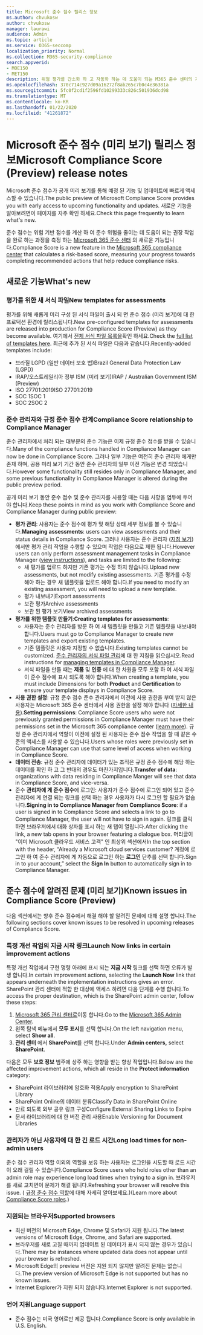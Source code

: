 ```yaml
---
title: Microsoft 준수 점수 릴리스 정보
ms.author: chvukosw
author: chvukosw
manager: laurawi
audience: Admin
ms.topic: article
ms.service: O365-seccomp
localization_priority: Normal
ms.collection: M365-security-compliance
search.appverid:
- MOE150
- MET150
description: 위험 평가를 간소화 하 고 자동화 하는 데 도움이 되는 M365 준수 센터의 기능인 Microsoft 준수 점수 (미리 보기)에 대 한 릴리스 정보 및 알려진 문제
ms.openlocfilehash: 370c714c927d09a16272f8ab265c7b0c4e36381a
ms.sourcegitcommit: 5fc0f2cd1f2596fd10299333c826c501936dcd98
ms.translationtype: MT
ms.contentlocale: ko-KR
ms.lasthandoff: 01/22/2020
ms.locfileid: "41261872"
---
```

# <a name="microsoft-compliance-score-preview-release-notes"></a><span data-ttu-id="3d400-103">Microsoft 준수 점수 (미리 보기) 릴리스 정보</span><span class="sxs-lookup"><span data-stu-id="3d400-103">Microsoft Compliance Score (Preview) release notes</span></span>

<span data-ttu-id="3d400-104">Microsoft 준수 점수가 공개 미리 보기를 통해 예정 된 기능 및 업데이트에 빠르게 액세스할 수 있습니다.</span><span class="sxs-lookup"><span data-stu-id="3d400-104">The public preview of Microsoft Compliance Score provides you with early access to upcoming functionality and updates.</span></span> <span data-ttu-id="3d400-105">새로운 기능을 알아보려면이 페이지를 자주 확인 하세요.</span><span class="sxs-lookup"><span data-stu-id="3d400-105">Check this page frequently to learn what's new.</span></span>

<span data-ttu-id="3d400-106">준수 점수는 위험 기반 점수를 계산 하 여 준수 위험을 줄이는 데 도움이 되는 권장 작업을 완료 하는 과정을 측정 하는 [Microsoft 365 준수 센터](microsoft-365-compliance-center.md) 의 새로운 기능입니다.</span><span class="sxs-lookup"><span data-stu-id="3d400-106">Compliance Score is a new feature in the [Microsoft 365 compliance center](microsoft-365-compliance-center.md) that calculates a risk-based score, measuring your progress towards completing recommended actions that help reduce compliance risks.</span></span>

## <a name="whats-new"></a><span data-ttu-id="3d400-107">새로운 기능</span><span class="sxs-lookup"><span data-stu-id="3d400-107">What's new</span></span>

### <a name="new-templates-for-assessments"></a><span data-ttu-id="3d400-108">평가를 위한 새 서식 파일</span><span class="sxs-lookup"><span data-stu-id="3d400-108">New templates for assessments</span></span>

<span data-ttu-id="3d400-109">평가를 위해 새롭게 미리 구성 된 서식 파일이 출시 되 면 준수 점수 (미리 보기)에 대 한 프로덕션 환경에 릴리스됩니다.</span><span class="sxs-lookup"><span data-stu-id="3d400-109">New pre-configured templates for assessments are released into production for Compliance Score (Preview) as they become available.</span></span> <span data-ttu-id="3d400-110">여기에서 [전체 서식 파일 목록을](compliance-score.md#templates)확인 하세요.</span><span class="sxs-lookup"><span data-stu-id="3d400-110">Check the [full list of templates here](compliance-score.md#templates).</span></span> <span data-ttu-id="3d400-111">최근에 추가 된 서식 파일은 다음과 같습니다.</span><span class="sxs-lookup"><span data-stu-id="3d400-111">Recently-added templates include:</span></span>

- <span data-ttu-id="3d400-112">브라질 LGPD (일반 데이터 보호 법)</span><span class="sxs-lookup"><span data-stu-id="3d400-112">Brazil General Data Protection Law (LGPD)</span></span>
- <span data-ttu-id="3d400-113">IRAP/오스트레일리아 정부 ISM (미리 보기)</span><span class="sxs-lookup"><span data-stu-id="3d400-113">IRAP / Australian Government ISM (Preview)</span></span>
- <span data-ttu-id="3d400-114">ISO 27701:2019</span><span class="sxs-lookup"><span data-stu-id="3d400-114">ISO 27701:2019</span></span>
- <span data-ttu-id="3d400-115">SOC 1</span><span class="sxs-lookup"><span data-stu-id="3d400-115">SOC 1</span></span>
- <span data-ttu-id="3d400-116">SOC 2</span><span class="sxs-lookup"><span data-stu-id="3d400-116">SOC 2</span></span>

### <a name="compliance-score-relationship-to-compliance-manager"></a><span data-ttu-id="3d400-117">준수 관리자와 규정 준수 점수 관계</span><span class="sxs-lookup"><span data-stu-id="3d400-117">Compliance Score relationship to Compliance Manager</span></span>

<span data-ttu-id="3d400-118">준수 관리자에서 처리 되는 대부분의 준수 기능은 이제 규정 준수 점수를 받을 수 있습니다.</span><span class="sxs-lookup"><span data-stu-id="3d400-118">Many of the compliance functions handled in Compliance Manager can now be done in Compliance Score.</span></span> <span data-ttu-id="3d400-119">그러나 일부 기능은 여전히 준수 관리자 에게만 존재 하며, 공용 미리 보기 기간 동안 준수 관리자의 일부 이전 기능은 변경 되었습니다.</span><span class="sxs-lookup"><span data-stu-id="3d400-119">However some functionality still resides only in Compliance Manager, and some previous functionality in Compliance Manager is altered during the public preview period.</span></span> 

<span data-ttu-id="3d400-120">공개 미리 보기 동안 준수 점수 및 준수 관리자를 사용할 때는 다음 사항을 염두에 두어야 합니다.</span><span class="sxs-lookup"><span data-stu-id="3d400-120">Keep these points in mind as you work with Compliance Score and Compliance Manager during public preview:</span></span>

- <span data-ttu-id="3d400-121">**평가 관리**: 사용자는 준수 점수에 평가 및 해당 상태 세부 정보를 볼 수 있습니다.</span><span class="sxs-lookup"><span data-stu-id="3d400-121">**Managing assessments**: users can view assessments and their status details in Compliance Score.</span></span> <span data-ttu-id="3d400-122">그러나 사용자는 준수 관리자 ([지침 보기](working-with-compliance-manager.md#assessments)) 에서만 평가 관리 작업을 수행할 수 있으며 작업은 다음으로 제한 됩니다.</span><span class="sxs-lookup"><span data-stu-id="3d400-122">However users can only perform assessment management tasks in Compliance Manager ([view instructions](working-with-compliance-manager.md#assessments)), and tasks are limited to the following:</span></span>
    - <span data-ttu-id="3d400-123">새 평가를 업로드 하지만 기존 평가는 수정 하지 않습니다.</span><span class="sxs-lookup"><span data-stu-id="3d400-123">Upload new assessments, but not modify existing assessments.</span></span> <span data-ttu-id="3d400-124">기존 평가를 수정 해야 하는 경우 새 템플릿을 업로드 해야 합니다.</span><span class="sxs-lookup"><span data-stu-id="3d400-124">If you need to modify an existing assessment, you will need to upload a new template.</span></span>
    - <span data-ttu-id="3d400-125">평가 내보내기</span><span class="sxs-lookup"><span data-stu-id="3d400-125">Export assessments</span></span>
    - <span data-ttu-id="3d400-126">보관 평가</span><span class="sxs-lookup"><span data-stu-id="3d400-126">Archive assessments</span></span>
    - <span data-ttu-id="3d400-127">보관 된 평가 보기</span><span class="sxs-lookup"><span data-stu-id="3d400-127">View archived assessments</span></span>
 - <span data-ttu-id="3d400-128">**평가를 위한 템플릿 만들기**:</span><span class="sxs-lookup"><span data-stu-id="3d400-128">**Creating templates for assessments**:</span></span> 
   - <span data-ttu-id="3d400-129">사용자는 준수 관리자를 방문 하 여 새 템플릿을 만들고 기존 템플릿을 내보내야 합니다.</span><span class="sxs-lookup"><span data-stu-id="3d400-129">Users must go to Compliance Manager to create new templates and export existing templates.</span></span> 
   - <span data-ttu-id="3d400-130">기존 템플릿은 사용자 지정할 수 없습니다.</span><span class="sxs-lookup"><span data-stu-id="3d400-130">Existing templates cannot be customized.</span></span> <span data-ttu-id="3d400-131">[준수 관리자의 서식 파일 관리](working-with-compliance-manager.md#templates)에 대 한 지침을 읽으십시오.</span><span class="sxs-lookup"><span data-stu-id="3d400-131">Read instructions for [managing templates in Compliance Manager](working-with-compliance-manager.md#templates).</span></span>
   - <span data-ttu-id="3d400-132">서식 파일을 만들 때는 **제품** 및 **인증** 에 대 한 차원을 모두 포함 하 여 서식 파일이 준수 점수에 표시 되도록 해야 합니다.</span><span class="sxs-lookup"><span data-stu-id="3d400-132">When creating a template, you must include Dimensions for both **Product** and **Certification** to ensure your template displays in Compliance Score.</span></span>
 - <span data-ttu-id="3d400-133">**사용 권한 설정**: 규정 준수 점수 준수 관리자에서 이전에 사용 권한을 부여 받지 않은 사용자는 Microsoft 365 준수 센터에서 사용 권한을 설정 해야 합니다 ([자세한 내용](compliance-score-setup.md#set-user-permissions-and-assign-roles)).</span><span class="sxs-lookup"><span data-stu-id="3d400-133">**Setting permissions**: Compliance Score users who were not previously granted permissions in Compliance Manager must have their permissions set in the Microsoft 365 compliance center ([learn more](compliance-score-setup.md#set-user-permissions-and-assign-roles)).</span></span> <span data-ttu-id="3d400-134">규정 준수 관리자에서 역할이 이전에 설정 된 사용자는 준수 점수 작업을 할 때 같은 수준의 액세스를 사용할 수 있습니다.</span><span class="sxs-lookup"><span data-stu-id="3d400-134">Users whose roles were previously set in Compliance Manager can use that same level of access when working in Compliance Score.</span></span>
- <span data-ttu-id="3d400-135">**데이터 전송**: 규정 준수 관리자에 데이터가 있는 조직은 규정 준수 점수에 해당 하는 데이터를 확인 하 고 그 반대의 경우도 마찬가지입니다.</span><span class="sxs-lookup"><span data-stu-id="3d400-135">**Transfer of data**: organizations with data residing in Compliance Manger will see that data in Compliance Score, and vice-versa.</span></span>
- <span data-ttu-id="3d400-136">준수 **관리자에 게 준수 점수**에 로그인: 사용자가 준수 점수에 로그인 되어 있고 준수 관리자에 게 연결 되는 링크를 선택 하는 경우 사용자가 다시 로그인 할 필요가 없습니다.</span><span class="sxs-lookup"><span data-stu-id="3d400-136">**Signing in to Compliance Manager from Compliance Score**: if a user is signed in to Compliance Score and selects a link to go to Compliance Manager, the user will not have to sign in again.</span></span> <span data-ttu-id="3d400-137">링크를 클릭 하면 브라우저에서 대화 상자를 표시 하는 새 탭이 열립니다.</span><span class="sxs-lookup"><span data-stu-id="3d400-137">After clicking the link, a new tab opens in your browser featuring a dialogue box.</span></span> <span data-ttu-id="3d400-138">머리글이 "이미 Microsoft 클라우드 서비스 고객" 인 최상위 섹션에서</span><span class="sxs-lookup"><span data-stu-id="3d400-138">In the top section with the header, “Already a Microsoft cloud services customer?</span></span> <span data-ttu-id="3d400-139">계정에 로그인 하 여 준수 관리자에 게 자동으로 로그인 하는 **로그인** 단추를 선택 합니다.</span><span class="sxs-lookup"><span data-stu-id="3d400-139">Sign in to your account,” select the **Sign In** button to automatically sign in to Compliance Manager.</span></span>

## <a name="known-issues-in-compliance-score-preview"></a><span data-ttu-id="3d400-140">준수 점수에 알려진 문제 (미리 보기)</span><span class="sxs-lookup"><span data-stu-id="3d400-140">Known issues in Compliance Score (Preview)</span></span>

<span data-ttu-id="3d400-141">다음 섹션에서는 향후 준수 점수에서 해결 해야 할 알려진 문제에 대해 설명 합니다.</span><span class="sxs-lookup"><span data-stu-id="3d400-141">The following sections cover known issues to be resolved in upcoming releases of Compliance Score.</span></span>

### <a name="launch-now-links-in-certain-improvement-actions"></a><span data-ttu-id="3d400-142">특정 개선 작업의 지금 시작 링크</span><span class="sxs-lookup"><span data-stu-id="3d400-142">Launch Now links in certain improvement actions</span></span>

<span data-ttu-id="3d400-143">특정 개선 작업에서 구현 명령 아래에 표시 되는 **지금 시작** 링크를 선택 하면 오류가 발생 합니다.</span><span class="sxs-lookup"><span data-stu-id="3d400-143">In certain improvement actions, selecting the **Launch Now** link that appears underneath the implementation instructions gives an error.</span></span> <span data-ttu-id="3d400-144">SharePoint 관리 센터에 적합 한 대상에 액세스 하려면 다음 단계를 수행 합니다.</span><span class="sxs-lookup"><span data-stu-id="3d400-144">To access the proper destination, which is the SharePoint admin center, follow these steps:</span></span>

1. <span data-ttu-id="3d400-145">[Microsoft 365 관리 센터로](https://admin.microsoft.com)이동 합니다.</span><span class="sxs-lookup"><span data-stu-id="3d400-145">Go to the [Microsoft 365 Admin Center](https://admin.microsoft.com).</span></span>
2. <span data-ttu-id="3d400-146">왼쪽 탐색 메뉴에서 **모두 표시**를 선택 합니다.</span><span class="sxs-lookup"><span data-stu-id="3d400-146">On the left navigation menu, select **Show all**.</span></span>
3. <span data-ttu-id="3d400-147">**관리 센터** 에서 **SharePoint**를 선택 합니다.</span><span class="sxs-lookup"><span data-stu-id="3d400-147">Under **Admin centers,** select **SharePoint**.</span></span>

<span data-ttu-id="3d400-148">다음은 모두 **보호 정보** 범주에 상주 하는 영향을 받는 향상 작업입니다.</span><span class="sxs-lookup"><span data-stu-id="3d400-148">Below are the affected improvement actions, which all reside in the **Protect information** category:</span></span>
  - <span data-ttu-id="3d400-149">SharePoint 라이브러리에 암호화 적용</span><span class="sxs-lookup"><span data-stu-id="3d400-149">Apply encryption to SharePoint Library</span></span>
  - <span data-ttu-id="3d400-150">SharePoint Online의 데이터 분류</span><span class="sxs-lookup"><span data-stu-id="3d400-150">Classify Data in SharePoint Online</span></span>
  - <span data-ttu-id="3d400-151">만료 되도록 외부 공유 링크 구성</span><span class="sxs-lookup"><span data-stu-id="3d400-151">Configure External Sharing Links to Expire</span></span>
  - <span data-ttu-id="3d400-152">문서 라이브러리에 대 한 버전 관리 사용</span><span class="sxs-lookup"><span data-stu-id="3d400-152">Enable Versioning for Document Libraries</span></span>

### <a name="long-load-times-for-non-admin-users"></a><span data-ttu-id="3d400-153">관리자가 아닌 사용자에 대 한 긴 로드 시간</span><span class="sxs-lookup"><span data-stu-id="3d400-153">Long load times for non-admin users</span></span>
<span data-ttu-id="3d400-154">준수 점수 관리자 역할 이외의 역할을 보유 하는 사용자는 로그인을 시도할 때 로드 시간이 오래 걸릴 수 있습니다.</span><span class="sxs-lookup"><span data-stu-id="3d400-154">Compliance Score users who hold roles other than an admin role may experience long load times when trying to a sign in.</span></span> <span data-ttu-id="3d400-155">브라우저를 새로 고치면이 문제가 해결 됩니다.</span><span class="sxs-lookup"><span data-stu-id="3d400-155">Refreshing your browser will resolve this issue.</span></span> <span data-ttu-id="3d400-156">( [규정 준수 점수 역할](compliance-score-setup.md#set-user-permissions-and-assign-roles)에 대해 자세히 알아보세요.)</span><span class="sxs-lookup"><span data-stu-id="3d400-156">(Learn more about [Compliance Score roles](compliance-score-setup.md#set-user-permissions-and-assign-roles).)</span></span>

### <a name="supported-browsers"></a><span data-ttu-id="3d400-157">지원되는 브라우저</span><span class="sxs-lookup"><span data-stu-id="3d400-157">Supported browsers</span></span>

- <span data-ttu-id="3d400-158">최신 버전의 Microsoft Edge, Chrome 및 Safari가 지원 됩니다.</span><span class="sxs-lookup"><span data-stu-id="3d400-158">The latest versions of Microsoft Edge, Chrome, and Safari are supported.</span></span>
- <span data-ttu-id="3d400-159">브라우저를 새로 고칠 때까지 업데이트 된 데이터가 표시 되지 않는 경우가 있습니다.</span><span class="sxs-lookup"><span data-stu-id="3d400-159">There may be instances where updated data does not appear until your browser is refreshed.</span></span>
- <span data-ttu-id="3d400-160">Microsoft Edge의 preview 버전은 지원 되지 않지만 알려진 문제는 없습니다.</span><span class="sxs-lookup"><span data-stu-id="3d400-160">The preview version of Microsoft Edge is not supported but has no known issues.</span></span>
- <span data-ttu-id="3d400-161">Internet Explorer가 지원 되지 않습니다.</span><span class="sxs-lookup"><span data-stu-id="3d400-161">Internet Explorer is not supported.</span></span>
 
### <a name="language-support"></a><span data-ttu-id="3d400-162">언어 지원</span><span class="sxs-lookup"><span data-stu-id="3d400-162">Language support</span></span>

- <span data-ttu-id="3d400-163">준수 점수는 미국 영어로만 제공 됩니다.</span><span class="sxs-lookup"><span data-stu-id="3d400-163">Compliance Score is only available in U.S. English.</span></span>